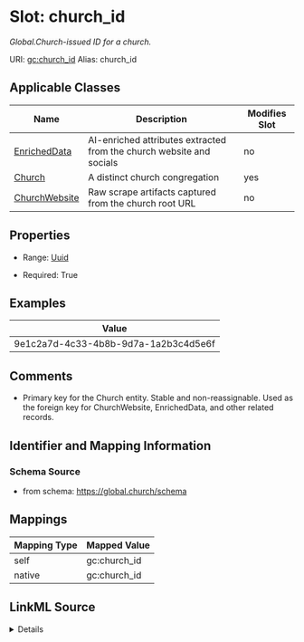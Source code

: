 

# Slot: church_id 


_Global.Church-issued ID for a church._





URI: [gc:church_id](https://global.church/schema/church_id)
Alias: church_id

<!-- no inheritance hierarchy -->





## Applicable Classes

| Name | Description | Modifies Slot |
| --- | --- | --- |
| [EnrichedData](EnrichedData.md) | AI-enriched attributes extracted from the church website and socials |  no  |
| [Church](Church.md) | A distinct church congregation |  yes  |
| [ChurchWebsite](ChurchWebsite.md) | Raw scrape artifacts captured from the church root URL |  no  |






## Properties

* Range: [Uuid](Uuid.md)

* Required: True





## Examples

| Value |
| --- |
| 9e1c2a7d-4c33-4b8b-9d7a-1a2b3c4d5e6f |

## Comments

* Primary key for the Church entity. Stable and non-reassignable.
Used as the foreign key for ChurchWebsite, EnrichedData, and other related records.


## Identifier and Mapping Information






### Schema Source


* from schema: https://global.church/schema




## Mappings

| Mapping Type | Mapped Value |
| ---  | ---  |
| self | gc:church_id |
| native | gc:church_id |




## LinkML Source

<details>
```yaml
name: church_id
description: Global.Church-issued ID for a church.
comments:
- 'Primary key for the Church entity. Stable and non-reassignable.

  Used as the foreign key for ChurchWebsite, EnrichedData, and other related records.

  '
examples:
- value: 9e1c2a7d-4c33-4b8b-9d7a-1a2b3c4d5e6f
  description: Example church UUID.
in_subset:
- church_core
- public
from_schema: https://global.church/schema
rank: 1000
identifier: true
alias: church_id
domain_of:
- Church
- ChurchWebsite
- EnrichedData
range: uuid
required: true

```
</details>